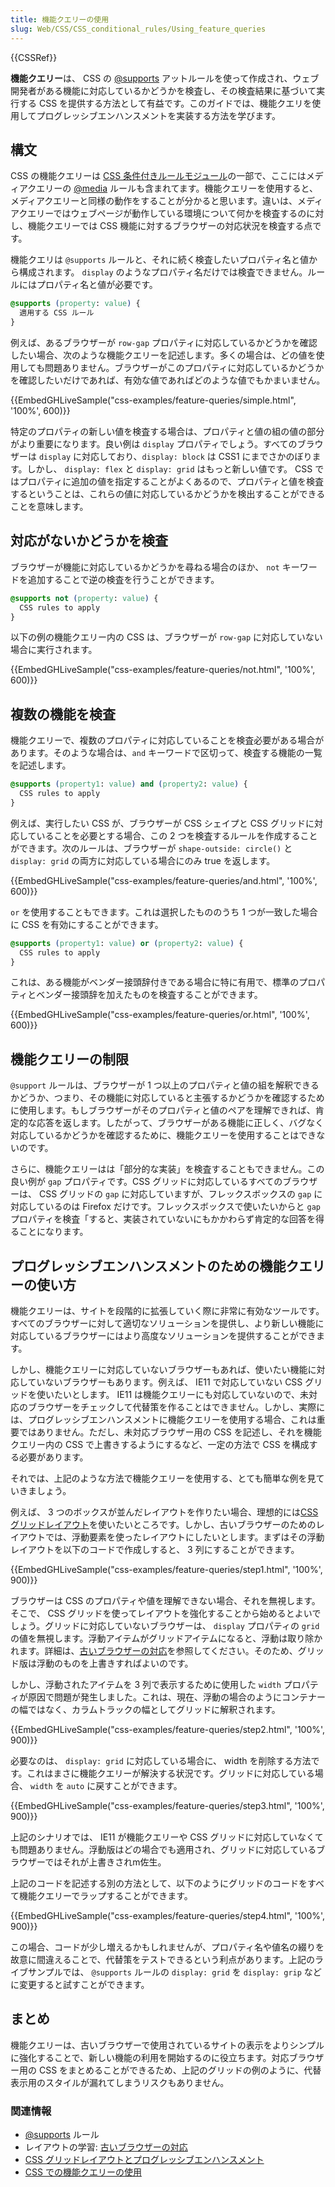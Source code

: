 ```yaml
---
title: 機能クエリーの使用
slug: Web/CSS/CSS_conditional_rules/Using_feature_queries
---
```


{{CSSRef}}

**機能クエリー**は、 CSS の [@supports](/ja/docs/Web/CSS/@supports) アットルールを使って作成され、ウェブ開発者がある機能に対応しているかどうかを検査し、その検査結果に基づいて実行する CSS を提供する方法として有益です。このガイドでは、機能クエリを使用してプログレッシブエンハンスメントを実装する方法を学びます。

## 構文

CSS の機能クエリーは [CSS 条件付きルールモジュール](https://drafts.csswg.org/css-conditional-3/)の一部で、ここにはメディアクエリーの [@media](/ja/docs/Web/CSS/@media) ルールも含まれてます。機能クエリーを使用すると、メディアクエリーと同様の動作をすることが分かると思います。違いは、メディアクエリーではウェブページが動作している環境について何かを検査するのに対し、機能クエリーでは CSS 機能に対するブラウザーの対応状況を検査する点です。

機能クエリは `@supports` ルールと、それに続く検査したいプロパティ名と値から構成されます。 `display` のようなプロパティ名だけでは検査できません。ルールにはプロパティ名と値が必要です。

```css
@supports (property: value) {
  適用する CSS ルール
}
```

例えば、あるブラウザーが `row-gap` プロパティに対応しているかどうかを確認したい場合、次のような機能クエリーを記述します。多くの場合は、どの値を使用しても問題ありません。ブラウザーがこのプロパティに対応しているかどうかを確認したいだけであれば、有効な値であればどのような値でもかまいません。

{{EmbedGHLiveSample("css-examples/feature-queries/simple.html", '100%', 600)}}

特定のプロパティの新しい値を検査する場合は、プロパティと値の組の値の部分がより重要になります。良い例は `display` プロパティでしょう。すべてのブラウザーは `display` に対応しており、`display: block` は CSS1 にまでさかのぼります。しかし、 `display: flex` と `display: grid` はもっと新しい値です。 CSS ではプロパティに追加の値を指定することがよくあるので、プロパティと値を検査するということは、これらの値に対応しているかどうかを検出することができることを意味します。

## 対応がないかどうかを検査

ブラウザーが機能に対応しているかどうかを尋ねる場合のほか、 `not` キーワードを追加することで逆の検査を行うことができます。

```css
@supports not (property: value) {
  CSS rules to apply
}
```

以下の例の機能クエリー内の CSS は、ブラウザーが `row-gap` に対応していない場合に実行されます。

{{EmbedGHLiveSample("css-examples/feature-queries/not.html", '100%', 600)}}

## 複数の機能を検査

機能クエリーで、複数のプロパティに対応していることを検査必要がある場合があります。そのような場合は、`and` キーワードで区切って、検査する機能の一覧を記述します。

```css
@supports (property1: value) and (property2: value) {
  CSS rules to apply
}
```

例えば、実行したい CSS が、ブラウザーが CSS シェイプと CSS グリッドに対応していることを必要とする場合、この 2 つを検査するルールを作成することができます。次のルールは、ブラウザーが `shape-outside: circle()` と `display: grid` の両方に対応している場合にのみ true を返します。

{{EmbedGHLiveSample("css-examples/feature-queries/and.html", '100%', 600)}}

`or` を使用することもできます。これは選択したもののうち 1 つが一致した場合に CSS を有効にすることができます。

```css
@supports (property1: value) or (property2: value) {
  CSS rules to apply
}
```

これは、ある機能がベンダー接頭辞付きである場合に特に有用で、標準のプロパティとベンダー接頭辞を加えたものを検査することができます。

{{EmbedGHLiveSample("css-examples/feature-queries/or.html", '100%', 600)}}

## 機能クエリーの制限

`@support` ルールは、ブラウザーが 1 つ以上のプロパティと値の組を解釈できるかどうか、つまり、その機能に対応していると主張するかどうかを確認するために使用します。もしブラウザーがそのプロパティと値のペアを理解できれば、肯定的な応答を返します。したがって、ブラウザーがある機能に正しく、バグなく対応しているかどうかを確認するために、機能クエリーを使用することはできないのです。

さらに、機能クエリーはは「部分的な実装」を検査することもできません。この良い例が `gap` プロパティです。CSS グリッドに対応しているすべてのブラウザーは、 CSS グリッドの `gap` に対応していますが、フレックスボックスの `gap` に対応しているのは Firefox だけです。フレックスボックスで使いたいからと `gap` プロパティを検査「すると、実装されていないにもかかわらず肯定的な回答を得ることになります。

## プログレッシブエンハンスメントのための機能クエリーの使い方

機能クエリーは、サイトを段階的に拡張していく際に非常に有効なツールです。すべてのブラウザーに対して適切なソリューションを提供し、より新しい機能に対応しているブラウザーにはより高度なソリューションを提供することができます。

しかし、機能クエリーに対応していないブラウザーもあれば、使いたい機能に対応していないブラウザーもあります。例えば、 IE11 で対応していない CSS グリッドを使いたいとします。 IE11 は機能クエリーにも対応していないので、未対応のブラウザーをチェックして代替策を作ることはできません。しかし、実際には、プログレッシブエンハンスメントに機能クエリーを使用する場合、これは重要ではありません。ただし、未対応ブラウザー用の CSS を記述し、それを機能クエリー内の CSS で上書きするようにするなど、一定の方法で CSS を構成する必要があります。

それでは、上記のような方法で機能クエリーを使用する、とても簡単な例を見ていきましょう。

例えば、 3 つのボックスが並んだレイアウトを作りたい場合、理想的には[CSS グリッドレイアウト](/ja/docs/Web/CSS/CSS_Grid_Layout)を使いたいところです。しかし、古いブラウザーのためのレイアウトでは、浮動要素を使ったレイアウトにしたいとします。まずはその浮動レイアウトを以下のコードで作成しすると、 3 列にすることができます。

{{EmbedGHLiveSample("css-examples/feature-queries/step1.html", '100%', 900)}}

ブラウザーは CSS のプロパティや値を理解できない場合、それを無視します。そこで、 CSS グリッドを使ってレイアウトを強化することから始めるとよいでしょう。グリッドに対応していないブラウザーは、 `display` プロパティの `grid` の値を無視します。浮動アイテムがグリッドアイテムになると、浮動は取り除かれます。詳細は、[古いブラウザーの対応](/ja/docs/Learn/CSS/CSS_layout/Supporting_Older_Browsers)を参照してください。そのため、グリッド版は浮動のものを上書きすればよいのです。

しかし、浮動されたアイテムを 3 列で表示するために使用した `width` プロパティが原因で問題が発生しました。これは、現在、浮動の場合のようにコンテナーの幅ではなく、カラムトラックの幅としてグリッドに解釈されます。

{{EmbedGHLiveSample("css-examples/feature-queries/step2.html", '100%', 900)}}

必要なのは、 `display: grid` に対応している場合に、 width を削除する方法です。これはまさに機能クエリーが解決する状況です。グリッドに対応している場合、 `width` を `auto` に戻すことができます。

{{EmbedGHLiveSample("css-examples/feature-queries/step3.html", '100%', 900)}}

上記のシナリオでは、 IE11 が機能クエリーや CSS グリッドに対応していなくても問題ありません。浮動版はどの場合でも適用され、グリッドに対応しているブラウザーではそれが上書きされm佐生。

上記のコードを記述する別の方法として、以下のようにグリッドのコードをすべて機能クエリーでラップすることができます。

{{EmbedGHLiveSample("css-examples/feature-queries/step4.html", '100%', 900)}}

この場合、コードが少し増えるかもしれませんが、プロパティ名や値名の綴りを故意に間違えることで、代替策をテストできるという利点があります。上記のライブサンプルでは、 `@supports` ルールの `display: grid` を `display: grip` などに変更すると試すことができます。

## まとめ

機能クエリーは、古いブラウザーで使用されているサイトの表示をよりシンプルに強化することで、新しい機能の利用を開始するのに役立ちます。対応ブラウザー用の CSS をまとめることができるため、上記のグリッドの例のように、代替表示用のスタイルが漏れてしまうリスクもありません。

### 関連情報

- [@supports](/ja/docs/Web/CSS/@supports) ルール
- レイアウトの学習: [古いブラウザーの対応](/ja/docs/Learn/CSS/CSS_layout/Supporting_Older_Browsers)
- [CSS グリッドレイアウトとプログレッシブエンハンスメント](/ja/docs/Web/CSS/CSS_Grid_Layout/CSS_Grid_and_Progressive_Enhancement)
- [CSS での機能クエリーの使用](https://hacks.mozilla.org/2016/08/using-feature-queries-in-css/)
